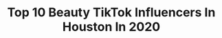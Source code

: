 ---
title: Top 10 Beauty TikTok Influencers In Houston In 2020
description: >-
  Find top beauty TikTok influencers in Houston in 2020. Most popular hashtags: #houston #makemomsmile #inthehouseparty #beauty.
platform: TikTok
profiles:
  - username: "christendominique"
    fullname: >-
      Christen Dominique 
    location: "United States"
    followers: 182568
    engagement: 657
    commentsToLikes: 0.015036
    id: ck8rog5juh2ip0j786mlgyagu
    verified: true
    hashtags: "#neverfitin, #realfriends, #eyelashhack, #gucci"
  - username: "mego__"
    fullname: >-
      Meg O.
    location: "United States"
    followers: 5165
    engagement: 745
    commentsToLikes: 0.070542
    id: ck8rs69unxeww0j78a3ewrvuf
    verified: false
    hashtags: "#primer, #coffeetime, #momgoals, #mommy"
  - username: "emilyisntfunny_"
    fullname: >-
      EM!
    location: "United States"
    followers: 63414
    engagement: 1206
    commentsToLikes: 0.023750
    id: ck8kmuqiwaaq60j788ey8jgme
    verified: false
    hashtags: "#90dayfiance, #iliketheview, #daddygang, #yearbook2020"
  - username: "shutupiris"
    fullname: >-
      iris 🥳
    location: "United States"
    followers: 3162
    engagement: 1395
    commentsToLikes: 0.048381
    id: ck9grjbs5e9670j78z786oeyo
    verified: false
    hashtags: "#corona, #fliptheswitch, #musiclives, #bestfandom"
  - username: "jaredhatch8"
    fullname: >-
      Jared Hatch
    location: "United States"
    followers: 3902
    engagement: 1144
    commentsToLikes: 0.041013
    id: cka0tfvo6pqj20i78prvhl9m2
    verified: false
    hashtags: "#vibes, #weird, #beauty, #onecommunity"
  - username: "dessimonoff"
    fullname: >-
      dessimonoff
    location: "United States"
    followers: 39836
    engagement: 302
    commentsToLikes: 0.011817
    id: ck9v17ljmft3g0j784l2ozgix
    verified: false
    hashtags: "#nailart, #heels, #decadesofhair, #bday"
  - username: "mr___fabulous"
    fullname: >-
      MRFABULOUS
    location: "United States"
    followers: 6337
    engagement: 1549
    commentsToLikes: 0.033537
    id: ck9kbo92um0d30j78ncc6kmd5
    verified: false
    hashtags: "#pinkprint, #cardib, #pretty, #wheresmyjuul"
  - username: "madihajdhanani"
    fullname: >-
      Madiha Dhanani
    location: "United States"
    followers: 205177
    engagement: 783
    commentsToLikes: 0.038494
    id: ckacv71glmgzt0i781w53yzrh
    verified: false
    hashtags: "#bestfandom, #decadesofhair, #accutane, #everydayscience"
  - username: "richluxvlogs"
    fullname: >-
      RICH LUX
    location: "United States"
    followers: 3789
    engagement: 1098
    commentsToLikes: 0.037870
    id: cka0om60c4gt90i78xgbabpjs
    verified: false
    hashtags: "#creamted, #jeffreestar, #houston, #runway"
  - username: "kevoarts"
    fullname: >-
      Kevoarts
    location: "United States"
    followers: 5122
    engagement: 1061
    commentsToLikes: 0.011026
    id: ck8kez5npbu4g0j78ftktb5cq
    verified: false
    hashtags: "#tsr, #drawing, #tombrady, #firsttiktok"
---